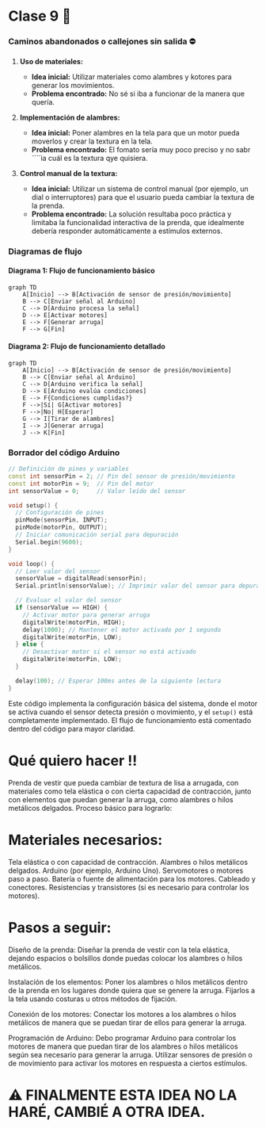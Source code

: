 # Clase 9 :ledger:
### Caminos abandonados o callejones sin salida :no_entry:

1. **Uso de materiales:**
   - **Idea inicial:** Utilizar materiales como alambres y kotores para generar los movimientos.
   - **Problema encontrado:** No sé si iba a funcionar de la manera que quería.

2. **Implementación de alambres:**
   - **Idea inicial:** Poner alambres en la tela para que un motor pueda moverlos y crear la textura en la tela. 
   - **Problema encontrado:** El fomato sería muy poco preciso y no sabr´´´´ia cuál es la textura qye quisiera.

3. **Control manual de la textura:**
   - **Idea inicial:** Utilizar un sistema de control manual (por ejemplo, un dial o interruptores) para que el usuario pueda cambiar la textura de la prenda.
   - **Problema encontrado:** La solución resultaba poco práctica y limitaba la funcionalidad interactiva de la prenda, que idealmente debería responder automáticamente a estímulos externos.

### Diagramas de flujo

#### Diagrama 1: Flujo de funcionamiento básico

```mermaid
graph TD
    A[Inicio] --> B[Activación de sensor de presión/movimiento]
    B --> C[Enviar señal al Arduino]
    C --> D[Arduino procesa la señal]
    D --> E[Activar motores]
    E --> F[Generar arruga]
    F --> G[Fin]
```

#### Diagrama 2: Flujo de funcionamiento detallado

```mermaid
graph TD
    A[Inicio] --> B[Activación de sensor de presión/movimiento]
    B --> C[Enviar señal al Arduino]
    C --> D[Arduino verifica la señal]
    D --> E[Arduino evalúa condiciones]
    E --> F{Condiciones cumplidas?}
    F -->|Sí| G[Activar motores]
    F -->|No| H[Esperar]
    G --> I[Tirar de alambres]
    I --> J[Generar arruga]
    J --> K[Fin]
```

### Borrador del código Arduino

```cpp
// Definición de pines y variables
const int sensorPin = 2; // Pin del sensor de presión/movimiento
const int motorPin = 9;  // Pin del motor
int sensorValue = 0;     // Valor leído del sensor

void setup() {
  // Configuración de pines
  pinMode(sensorPin, INPUT);
  pinMode(motorPin, OUTPUT);
  // Iniciar comunicación serial para depuración
  Serial.begin(9600);
}

void loop() {
  // Leer valor del sensor
  sensorValue = digitalRead(sensorPin);
  Serial.println(sensorValue); // Imprimir valor del sensor para depuración

  // Evaluar el valor del sensor
  if (sensorValue == HIGH) {
    // Activar motor para generar arruga
    digitalWrite(motorPin, HIGH);
    delay(1000); // Mantener el motor activado por 1 segundo
    digitalWrite(motorPin, LOW);
  } else {
    // Desactivar motor si el sensor no está activado
    digitalWrite(motorPin, LOW);
  }

  delay(100); // Esperar 100ms antes de la siguiente lectura
}
```

Este código implementa la configuración básica del sistema, donde el motor se activa cuando el sensor detecta presión o movimiento, y el `setup()` está completamente implementado. El flujo de funcionamiento está comentado dentro del código para mayor claridad.


# Qué quiero hacer :bangbang:
Prenda de vestir que pueda cambiar de textura de lisa a arrugada, con materiales como tela elástica o con cierta capacidad de contracción, junto con elementos que puedan generar la arruga, como alambres o hilos metálicos delgados. Proceso básico para lograrlo:

# Materiales necesarios:
Tela elástica o con capacidad de contracción.
Alambres o hilos metálicos delgados.
Arduino (por ejemplo, Arduino Uno).
Servomotores o motores paso a paso.
Batería o fuente de alimentación para los motores.
Cableado y conectores.
Resistencias y transistores (si es necesario para controlar los motores).

# Pasos a seguir:
Diseño de la prenda: Diseñar la prenda de vestir con la tela elástica, dejando espacios o bolsillos donde puedas colocar los alambres o hilos metálicos.

Instalación de los elementos: Poner los alambres o hilos metálicos dentro de la prenda en los lugares donde quiera que se genere la arruga. Fijarlos a la tela usando costuras u otros métodos de fijación.

Conexión de los motores: Conectar los motores a los alambres o hilos metálicos de manera que se puedan tirar de ellos para generar la arruga.

Programación de Arduino: Debo programar Arduino para controlar los motores de manera que puedan tirar de los alambres o hilos metálicos según sea necesario para generar la arruga. Utilizar sensores de presión o de movimiento para activar los motores en respuesta a ciertos estímulos.


#	:warning: FINALMENTE ESTA IDEA NO LA HARÉ, CAMBIÉ A OTRA IDEA.
